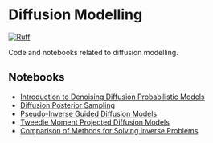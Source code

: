 # Diffusion Modelling

[![Ruff](https://img.shields.io/endpoint?url=https://raw.githubusercontent.com/astral-sh/ruff/main/assets/badge/v2.json)](https://github.com/astral-sh/ruff)

Code and notebooks related to diffusion modelling.

## Notebooks

- [Introduction to Denoising Diffusion Probabilistic Models](./notebooks/denoising-diffusion-probabilistic-models-intro.ipynb)
- [Diffusion Posterior Sampling](./notebooks/diffusion-posterior-sampling.ipynb)
- [Pseudo-Inverse Guided Diffusion Models](./notebooks/pseudoinverse-guided-diffusion-models.ipynb)
- [Tweedie Moment Projected Diffusion Models](./notebooks/tweedie-moment-projected-diffusion-models.ipynb)
- [Comparison of Methods for Solving Inverse Problems](./notebooks/inverse-problem-method-comparison.ipynb)
